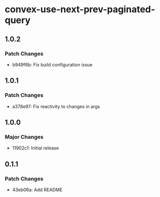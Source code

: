 # convex-use-next-prev-paginated-query

## 1.0.2

### Patch Changes

- b949f6b: Fix build configuration issue

## 1.0.1

### Patch Changes

- a378e97: Fix reactivity to changes in args

## 1.0.0

### Major Changes

- 11902c1: Initial release

## 0.1.1

### Patch Changes

- 43eb06a: Add README
